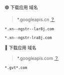 🟢 下载应用 域名
> *.googleapis.cn [？]()
```
*.xn--ngstr--lar8j.com
```
```
*.xn--ngstr-lra8j.com
```


🔴 下载应用 域名
  > *.googleapis.com [？]()
```
*.gvt*.com
```
